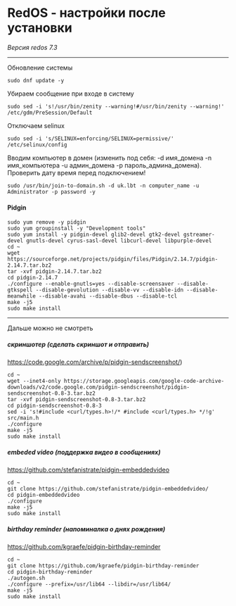 # RedOS - настройки после установки  
*Версия redos 7.3*

-----  

Обновление системы  

    sudo dnf update -y

Убираем сообщение при входе в систему  

    sudo sed -i 's!/usr/bin/zenity --warning!#/usr/bin/zenity --warning!' /etc/gdm/PreSession/Default

Отключаем selinux  

    sudo sed -i 's/SELINUX=enforcing/SELINUX=permissive/' /etc/selinux/config


Вводим компьютер в домен (изменить под себя: -d имя_домена -n имя_компьютера -u админ_домена -p пароль_админа_домена). Проверить дату время перед подключением!

    sudo /usr/bin/join-to-domain.sh -d uk.lbt -n computer_name -u Administrator -p password -y

#### Pidgin

    sudo yum remove -y pidgin
    sudo yum groupinstall -y "Development tools"
    sudo yum install -y pidgin-devel glib2-devel gtk2-devel gstreamer-devel gnutls-devel cyrus-sasl-devel libcurl-devel libpurple-devel
    cd ~
    wget https://sourceforge.net/projects/pidgin/files/Pidgin/2.14.7/pidgin-2.14.7.tar.bz2
    tar -xvf pidgin-2.14.7.tar.bz2
    cd pidgin-2.14.7
    ./configure --enable-gnutls=yes --disable-screensaver --disable-gtkspell --disable-gevolution --disable-vv --disable-idn --disable-meanwhile --disable-avahi --disable-dbus --disable-tcl
    make -j5
    sudo make install

---
Дальше можно не смотреть  
##### скриншотер (сделать скриншот и отправить)  
https://code.google.com/archive/p/pidgin-sendscreenshot/)

    cd ~
    wget --inet4-only https://storage.googleapis.com/google-code-archive-downloads/v2/code.google.com/pidgin-sendscreenshot/pidgin-sendscreenshot-0.8-3.tar.bz2
    tar -xvf pidgin-sendscreenshot-0.8-3.tar.bz2
    cd pidgin-sendscreenshot-0.8-3
    sed -i 's!#include <curl/types.h>!/* #include <curl/types.h> */!g' src/main.h
    ./configure
    make -j5
    sudo make install

##### embeded video (поддержка видео в сообщениях)  
https://github.com/stefanistrate/pidgin-embeddedvideo  

    cd ~
    git clone https://github.com/stefanistrate/pidgin-embeddedvideo/
    cd pidgin-embeddedvideo  
    ./configure
    make -j5
    sudo make install

##### birthday reminder (напоминалка о днях рождения)  
https://github.com/kgraefe/pidgin-birthday-reminder  

    cd ~
    git clone https://github.com/kgraefe/pidgin-birthday-reminder
    cd pidgin-birthday-reminder
    ./autogen.sh
    ./configure --prefix=/usr/lib64 --libdir=/usr/lib64/
    make -j5
    sudo make install
